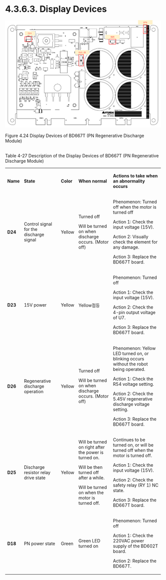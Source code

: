 ﻿# 4.3.6.3. Display Devices

![](../../../_assets/4.3.6.3_BD667T_표시장치.PNG  )

Figure 4.24 Display Devices of BD667T (PN Regenerative Discharge Module)
<br><br>

Table 4-27 Description of the Display Devices of BD667T (PN Regenerative Discharge Module)

<table>
<tbody>
<tr class="odd">
<td><p><strong>Name</strong></p></td>
<td><p><strong>State</strong></p></td>
<td><p><strong>Color</strong></p></td>
<td><p><strong>When normal</strong></p></td>
<td><p><strong>Actions to take when an abnormality occurs</strong></p></td>
</tr>
<tr class="even">
<td><p><strong>D24</strong></p></td>
<td><p>Control signal for the discharge signal</p></td>
<td><p>Yellow</p></td>
<td><p>Turned off</p><p>Will be turned on when discharge occurs. (Motor off)</p></td>
<td><p>Phenomenon: Turned off when the motor is turned off</p>
<p>Action 1: Check the input voltage (15V).</p>
<p>Action 2: Visually check the element for any damage.</p>
<p>Action 3: Replace the BD667T board.</p></td>
</tr>
<tr class="odd">
<td><p><strong>D23</strong></p></td>
<td><p>15V power</p></td>
<td><p>Yellow</p></td>
<td><p>Yellow점등</p></td>
<td><p>Phenomenon: Turned off</p>
<p>Action 1: Check the input voltage (15V).</p>
<p>Action 2: Check the 4-pin output voltage of U7.</p>
<p>Action 3: Replace the BD667T board.</p></td>
</tr>
<tr class="even">
<td><p><strong>D26</strong></p></td>
<td><p>Regenerative discharge operation</p></td>
<td><p>Yellow</p></td>
<td><p>Turned off</p><p>Will be turned on when discharge occurs. (Motor off)</p></td>
<td><p>Phenomenon: Yellow LED turned on, or blinking occurs without the robot being operated.</p>
<p>Action 1: Check the R54 voltage setting.</p>
<p>Action 2: Check the 5.45V regenerative discharge voltage setting.</p>
<p>Action 3: Replace the BD667T board.</p></td>
</tr>
<tr class="odd">
<td><p><strong>D25</strong></p></td>
<td><p>Discharge resistor relay drive state 

</p></td>
<td><p>Yellow</p></td>
<td><p>Will be turned on right after the power is turned on.<p>Will be then turned off after a while.<p>Will be turned on when the motor is turned off. </p></td>
<td><p>Continues to be turned on, or will be turned off when the motor is turned off.</p>
<p>Action 1: Check the input voltage (15V).</p>
<p>Action 2: Check the safety relay (RY 1) NC state.</p>
<p>Action 3: Replace the BD667T board.</p></td>
</tr>
<tr class="even">
<td><p><strong>D18</strong></p></td>
<td><p>PN power state</p></td>
<td><p>Green</p></td>
<td><p>Green LED turned on</p></td>
<td><p>Phenomenon: Turned off</p>
<p>Action 1: Check the 220VAC power supply of the BD602T board.</p>
<p>Action 2: Replace the BD667T.</p></td>
</tr>
</tbody>
</table>